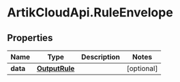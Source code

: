 # ArtikCloudApi.RuleEnvelope

## Properties
Name | Type | Description | Notes
------------ | ------------- | ------------- | -------------
**data** | [**OutputRule**](OutputRule.md) |  | [optional] 


